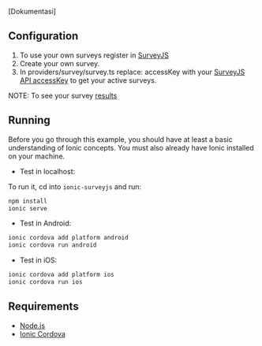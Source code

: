 [Dokumentasi]

## Configuration

 1) To use your own surveys register in [SurveyJS](https://surveyjs.io/Account/Register)
 2) Create your own survey.
 3) In providers/survey/survey.ts replace: accessKey with your [SurveyJS API accessKey](https://surveyjs.io/Help/Index/)
    to get your active surveys.
 
 NOTE: To see your survey [results](https://surveyjs.io/Service/MySurveys/)
    

## Running

Before you go through this example, you should have at least a basic understanding of Ionic concepts. You must also already have Ionic installed on your machine.

* Test in localhost:

To run it, cd into `ionic-surveyjs` and run:

```bash
npm install
ionic serve
```

* Test in Android: 

```bash
ionic cordova add platform android
ionic cordova run android
```

* Test in iOS: 

```bash
ionic cordova add platform ios
ionic cordova run ios
```

## Requirements

* [Node.js](http://nodejs.org/)
* [Ionic Cordova](https://ionicframework.com/docs/intro/installation/)